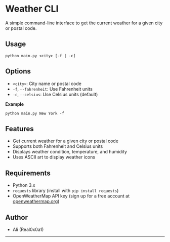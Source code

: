 # **Weather CLI**

A simple command-line interface to get the current weather for a given city or postal code.

## **Usage**

```
python main.py <city> [-f | -c]
```

## **Options**

* `<city>`: City name or postal code
* `-f`, `--fahrenheit`: Use Fahrenheit units
* `-c`, `--celsius`: Use Celsius units (default)

**Example**

```
python main.py New York -f
```

## **Features**

* Get current weather for a given city or postal code
* Supports both Fahrenheit and Celsius units
* Displays weather condition, temperature, and humidity
* Uses ASCII art to display weather icons

## **Requirements**

* Python 3.x
* `requests` library (install with `pip install requests`)
* OpenWeatherMap API key (sign up for a free account at [openweathermap.org](https://openweathermap.org/))

## **Author**

- Ali (Real0x0a1)

---
